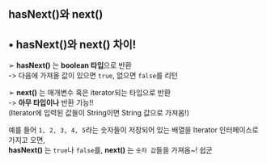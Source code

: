 hasNext()와 next()
------

## • hasNext()와 next() 차이!  
➢ **hasNext()** 는 **boolean 타입**으로 반환  
-> 다음에 가져올 값이 있으면 `true`, 없으면 `false`를 리턴  

➢ **next()** 는 매개변수 혹은 iterator되는 타입으로 반환  
-> **아무 타입이나** 반환 가능!!  
(Iterator에 입력된 값들이 String이면 String 값으로 가져옴!)  

예를 들어 `1, 2, 3, 4, 5`라는 숫자들이 저장되어 있는 배열을 Iterator 인터페이스로 가지고 오면,  
**hasNext()** 는 `true`나 `false`를, **next()** 는 `숫자 값`들을 가져옴~! 쉽군 
